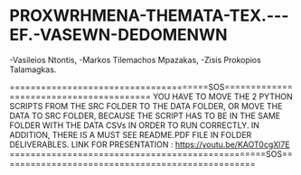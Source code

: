 # PROXWRHMENA-THEMATA-TEX.---EF.-VASEWN-DEDOMENWN
-Vasileios Ntontis, 
-Markos Tilemachos Mpazakas,
-Zisis Prokopios Talamagkas.

======================================SOS========================================
YOU HAVE TO MOVE THE 2 PYTHON SCRIPTS FROM THE SRC FOLDER TO THE DATA FOLDER, OR MOVE THE DATA TO SRC
FOLDER, BECAUSE THE SCRIPT HAS TO BE IN THE SAME FOLDER WITH THE DATA CSVs IN ORDER TO RUN CORRECTLY.
IN ADDITION, THERE IS A MUST SEE README.PDF FILE IN FOLDER DELIVERABLES.
LINK FOR PRESENTATION : https://youtu.be/KAOT0cgXl7E
=================================================SOS=================================================

